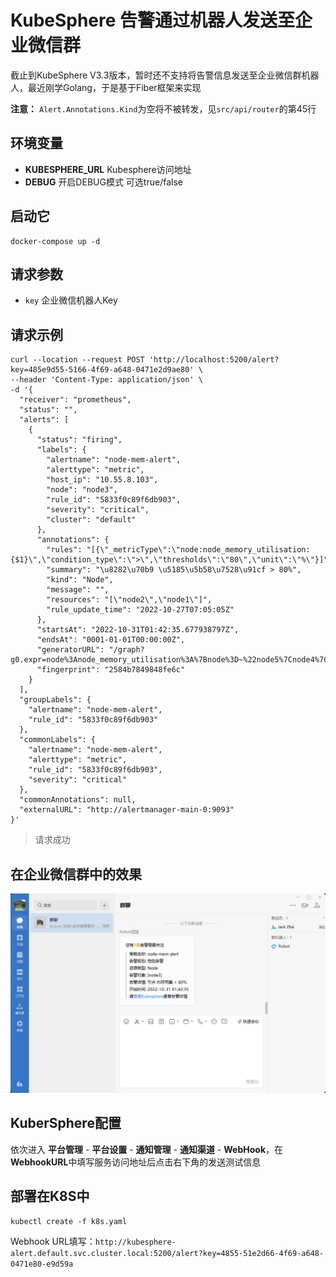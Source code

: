 # KubeSphere 告警通过机器人发送至企业微信群
截止到KubeSphere V3.3版本，暂时还不支持将告警信息发送至企业微信群机器人，最近刚学Golang，于是基于Fiber框架来实现

**注意：** `Alert.Annotations.Kind`为空将不被转发，见`src/api/router`的第45行

## 环境变量
* **KUBESPHERE_URL** Kubesphere访问地址
* **DEBUG** 开启DEBUG模式 可选true/false

## 启动它
```
docker-compose up -d
```

## 请求参数
* `key` 企业微信机器人Key

## 请求示例
```
curl --location --request POST 'http://localhost:5200/alert?key=485e9d55-5166-4f69-a648-0471e2d9ae80' \
--header 'Content-Type: application/json' \
-d '{
  "receiver": "prometheus",
  "status": "",
  "alerts": [
    {
      "status": "firing",
      "labels": {
        "alertname": "node-mem-alert",
        "alerttype": "metric",
        "host_ip": "10.55.8.103",
        "node": "node3",
        "rule_id": "5833f0c89f6db903",
        "severity": "critical",
        "cluster": "default"
      },
      "annotations": {
        "rules": "[{\"_metricType\":\"node:node_memory_utilisation:{$1}\",\"condition_type\":\">\",\"thresholds\":\"80\",\"unit\":\"%\"}]",
        "summary": "\u8282\u70b9 \u5185\u5b58\u7528\u91cf > 80%",
        "kind": "Node",
        "message": "",
        "resources": "[\"node2\",\"node1\"]",
        "rule_update_time": "2022-10-27T07:05:05Z"
      },
      "startsAt": "2022-10-31T01:42:35.677938797Z",
      "endsAt": "0001-01-01T00:00:00Z",
      "generatorURL": "/graph?g0.expr=node%3Anode_memory_utilisation%3A%7Bnode%3D~%22node5%7Cnode4%7Cnode3%7Cnode2%7Cnode1%22%7D+%3E+0.8&g0.tab=1",
      "fingerprint": "2584b7849848fe6c"
    }
  ],
  "groupLabels": {
    "alertname": "node-mem-alert",
    "rule_id": "5833f0c89f6db903"
  },
  "commonLabels": {
    "alertname": "node-mem-alert",
    "alerttype": "metric",
    "rule_id": "5833f0c89f6db903",
    "severity": "critical"
  },
  "commonAnnotations": null,
  "externalURL": "http://alertmanager-main-0:9093"
}'
```
> 请求成功

## 在企业微信群中的效果
![image.png](./images/group.jpg)

## KuberSphere配置
依次进入 **平台管理** - **平台设置** - **通知管理** - **通知渠道** - **WebHook**，在**WebhookURL**中填写服务访问地址后点击右下角的发送测试信息


## 部署在K8S中
```shell
kubectl create -f k8s.yaml
```

Webhook URL填写：`http://kubesphere-alert.default.svc.cluster.local:5200/alert?key=4855-51e2d66-4f69-a648-0471e80-e9d59a`